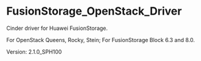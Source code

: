 # FusionStorage_OpenStack_Driver
Cinder driver for Huawei FusionStorage.

For OpenStack Queens, Rocky, Stein;
For FusionStorage Block 6.3 and 8.0.

Version: 2.1.0_SPH100
